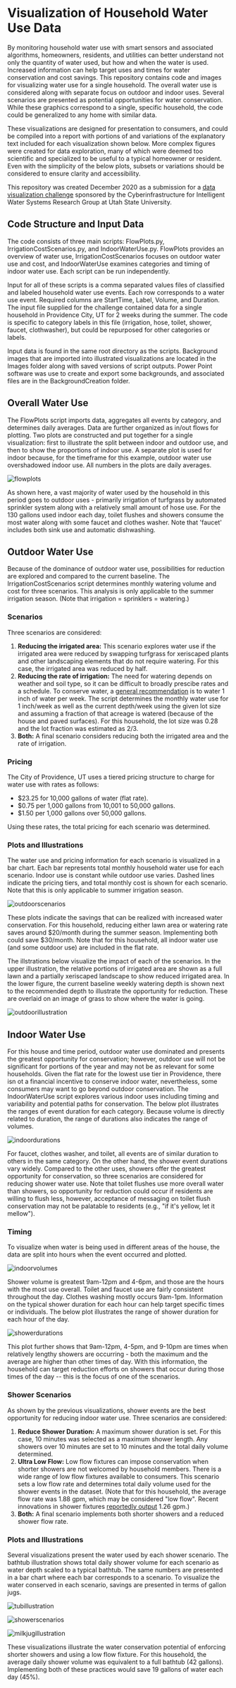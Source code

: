 # Visualization of Household Water Use Data

By monitoring household water use with smart sensors and associated algorithms, homeowners, residents, and utilities can better understand not only the quantity of water used, but how and when the water is used. Increased information can help target uses and times for water conservation and cost savings. This repository contains code and images for visualizing water use for a single household. The overall water use is considered along with separate focus on outdoor and indoor uses. Several scenarios are presented as potential opportunities for water conservation. While these graphics correspond to a single, specific household, the code could be generalized to any home with similar data.

These visualizations are designed for presentation to consumers, and could be compiled into a report with portions of and variations of the explanatory text included for each visualization shown below. More complex figures were created for data exploration, many of which were deemed too scientific and specialized to be useful to a typical homeowner or resident. Even with the simplicity of the below plots, subsets or variations should be considered to ensure clarity and accessibility.

This repository was created December 2020 as a submission for a [data visualization challenge](https://github.com/UCHIC/CIWS-VisChallenge/) sponsored by the Cyberinfrastructure for Intelligent Water Systems Research Group at Utah State University.

## Code Structure and Input Data
The code consists of three main scripts: FlowPlots.py, IrrigationCostScenarios.py, and IndoorWaterUse.py. FlowPlots provides an overview of water use, IrrigationCostScenarios focuses on outdoor water use and cost, and IndoorWaterUse examines categories and timing of indoor water use. Each script can be run independently.

Input for all of these scripts is a comma separated values files of classified and labeled household water use events. Each row corresponds to a water use event. Required columns are StartTime, Label, Volume, and Duration. The input file supplied for the challenge contained data for a single household in Providence City, UT for 2 weeks during the summer. The code is specific to category labels in this file (irrigation, hose, toilet, shower, faucet, clothwasher), but could be repurposed for other categories or labels.

Input data is found in the same root directory as the scripts. Background images that are imported into illustrated visualizations are located in the Images folder along with saved versions of script outputs. Power Point software was use to create and export some backgrounds, and associated files are in the BackgroundCreation folder.

## Overall Water Use
The FlowPlots script imports data, aggregates all events by category, and determines daily averages. Data are further organized as in/out flows for plotting. Two plots are constructed and put together for a single visualization: first to illustrate the split between indoor and outdoor use, and then to show the proportions of indoor use. A separate plot is used for indoor because, for the timeframe for this example, outdoor water use overshadowed indoor use. All numbers in the plots are daily averages.

![flowplots](/Images/flowplots.png)

As shown here, a vast majority of water used by the household in this period goes to outdoor uses - primarily irrigation of turfgrass by automated sprinkler system along with a relatively small amount of hose use. For the 130 gallons used indoor each day, toilet flushes and showers consume the most water along with some faucet and clothes washer. Note that 'faucet' includes both sink use and automatic dishwashing.

## Outdoor Water Use
Because of the dominance of outdoor water use, possibilities for reduction are explored and compared to the current baseline. The IrrigationCostScenarios script determines monthly watering volume and cost for three scenarios. This analysis is only applicable to the summer irrigation season. (Note that irrigation = sprinklers = watering.)

### Scenarios
Three scenarios are considered:
1. **Reducing the irrigated area:** This scenario explores water use if the irrigated area were reduced by swapping turfgrass for xeriscaped plants and other landscaping elements that do not require watering. For this case, the irrigated area was reduced by half.
2. **Reducing the rate of irrigation:** The need for watering depends on weather and soil type, so it can be difficult to broadly prescibe rates and a schedule. To conserve water, a [general recommendation](https://www.lowes.com/n/how-to/watering-tips) is to water 1 inch of water per week. The script determines the monthly water use for 1 inch/week as well as the current depth/week using the given lot size and assuming a fraction of that acreage is watered (because of the house and paved surfaces). For this household, the lot size was 0.28 and the lot fraction was estimated as 2/3.
3. **Both:** A final scenario considers reducing both the irrigated area and the rate of irrigation.

### Pricing
The City of Providence, UT uses a tiered pricing structure to charge for water use with rates as follows: 
- $23.25 for 10,000 gallons of water (flat rate).
- $0.75 per 1,000 gallons from 10,001 to 50,000 gallons.
- $1.50 per 1,000 gallons over 50,000 gallons.

Using these rates, the total pricing for each scenario was determined.

### Plots and Illustrations
The water use and pricing information for each scenario is visualized in a bar chart. Each bar represents total monthly household water use for each scenario. Indoor use is constant while outdoor use varies. Dashed lines indicate the pricing tiers, and total monthly cost is shown for each scenario. Note that this is only applicable to summer irrigation season.

![outdoorscenarios](Images/outdoor_scenarios.png)

These plots indicate the savings that can be realized with increased water conservation. For this household, reducing either lawn area or watering rate saves around $20/month during the summer season. Implementing both could save $30/month. Note that for this household, all indoor water use (and some outdoor use) are included in the flat rate.

 The illstrations below visualize the impact of each of the scenarios. In the upper illustration, the relative portions of irrigated area are shown as a full lawn and a partially xeriscaped landscape to show reduced irrigated area. In the lower figure, the current baseline weekly watering depth is shown next to the recommended depth to illustrate the opportunity for reduction. These are overlaid on an image of grass to show where the water is going.
 
 ![outdoorillustration](/Images/outdoor_illustration.png)
 
 ## Indoor Water Use
For this house and time period, outdoor water use dominated and presents the greatest opportunity for conservation; however, outdoor use will not be significant for portions of the year and may not be as relevant for some households. Given the flat rate for the lowest use tier in Providence, there isn ot a financial incentive to conserve indoor water, nevertheless, some consumers may want to go beyond outdoor conservation. The IndoorWaterUse script explores various indoor uses including timing and variability and potential paths for conservation. The below plot illustrates the ranges of event duration for each category. Because volume is directly related to duration, the range of durations also indicates the range of volumes. 

![indoordurations](/Images/indoor_durations.png)

For faucet, clothes washer, and toilet, all events are of similar duration to others in the same category. On the other hand, the shower event durations vary widely. Compared to the other uses, showers offer the greatest opportunity for conservation, so three scenarios are considered for reducing shower water use. Note that toilet flushes use more overall water than showers, so opportunity for reduction could occur if residents are willing to flush less, however, acceptance of messaging on toilet flush conservation may not be palatable to residents (e.g., "if it's yellow, let it mellow").

### Timing
To visualize when water is being used in different areas of the house, the data are split into hours when the event occurred and plotted.

![indoorvolumes](/Images/indoor_volumes.png)

Shower volume is greatest 9am-12pm and 4-6pm, and those are the hours with the most use overall. Toilet and faucet use are fairly consistent throughout the day. Clothes washing mostly occurs 9am-1pm. Information on the typical shower duration for each hour can help target specific times or individuals. The below plot illustrates the range of shower duration for each hour of the day.

![showerdurations](/Images/shower_durations.png)

This plot further shows that 9am-12pm, 4-5pm, and 9-10pm are times when relatively lengthy showers are occurring - both the maximum and the average are higher than other times of day. With this information, the household can target reduction efforts on showers that occur during those times of the day -- this is the focus of one of the scenarios.

### Shower Scenarios
As shown by the previous visualizations, shower events are the best opportunity for reducing indoor water use. Three scenarios are considered:
1. **Reduce Shower Duration:** A maximum shower duration is set. For this case, 10 minutes was selected as a maximum shower length. Any showers over 10 minutes are set to 10 minutes and the total daily volume determined.
2. **Ultra Low Flow:** Low flow fixtures can impose conservation when shorter showers are not welcomed by household members. There is a wide range of low flow fixtures available to consumers. This scenario sets a low flow rate and determines total daily volume used for the shower events in the dataset. (Note that for this household, the average flow rate was 1.88 gpm, which may be considered "low flow". Recent innovations in shower fixtures [reportedly output](https://nebia.com/collections) 1.26 gpm.)
3. **Both:** A final scenario implements both shorter showers and a reduced shower flow rate. 

### Plots and Illustrations
Several visualizations present the water used by each shower scenario. The bathtub illustration shows total daily shower volume for each scenario as water depth scaled to a typical bathtub. The same numbers are presented in a bar chart where each bar corresponds to a scenario. To visualize the water conserved in each scenario, savings are presented in terms of gallon jugs.

![tubillustration](/Images/tub_illustration.png)

![showerscenarios](/Images/shower_scenarios.png)

![milkjugillustration](Images/milkjug_illustration.png)

These visualizations illustrate the water conservation potential of enforcing shorter showers and using a low flow fixture. For this household, the average daily shower volume was equivalent to a full bathtub (42 gallons). Implementing both of these practices would save 19 gallons of water each day (45%).

